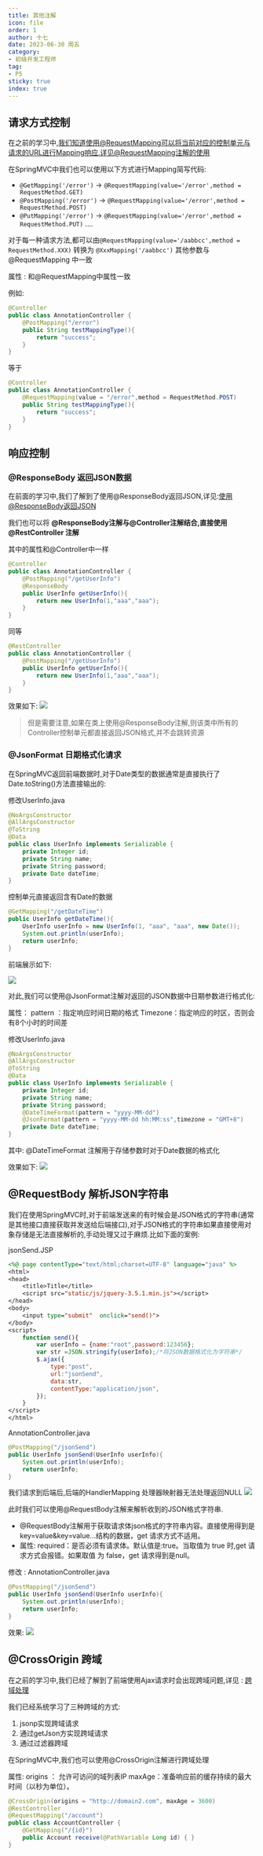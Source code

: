 ```yaml
---
title: 其他注解
icon: file
order: 1
author: 十七
date: 2023-06-30 周五
category:
- 初级开发工程师
tag:
- P5
sticky: true
index: true
---
```


## 请求方式控制

在之前的学习中,我们知道使用@RequestMapping可以将当前对应的控制单元与请求的URL进行Mapping响应.详见[@RequestMapping注解的使用](../05_路径映射与RESTful风格/路径映射与RESTful风格.md#@RequestMapping注解的使用)

在SpringMVC中我们也可以使用以下方式进行Mapping简写代码:
- `@GetMapping('/error')`  ->  `@RequestMapping(value='/error',method = RequestMethod.GET)`
- `@PostMapping('/error')`  ->  `@RequestMapping(value='/error',method = RequestMethod.POST)`
- `@PutMapping('/error')`  ->  `@RequestMapping(value='/error',method = RequestMethod.PUT)`
.... 

对于每一种请求方法,都可以由`@RequestMapping(value='/aabbcc',method = RequestMethod.XXX)` 转换为  `@XxxMapping('/aabbcc')` 其他参数与@RequestMapping 中一致

属性 : 和@RequestMapping中属性一致

例如: 

```Java
@Controller
public class AnnotationController {
    @PostMapping("/error")
    public String testMappingType(){
        return "success";
    }
}
```

等于

```Java
@Controller
public class AnnotationController {
    @RequestMapping(value = "/error",method = RequestMethod.POST)
    public String testMappingType(){
        return "success";
    }
}
```


## 响应控制

### @ResponseBody 返回JSON数据

在前面的学习中,我们了解到了使用@ResponseBody返回JSON,详见:[使用@ResponseBody返回JSON](../08_响应处理/响应处理.md#使用@ResponseBody返回JSON)

我们也可以将 **@ResponseBody注解与@Controller注解结合,直接使用@RestController 注解**

其中的属性和@Controller中一样

```Java
@Controller
public class AnnotationController {
    @PostMapping("/getUserInfo")
    @ResponseBody
    public UserInfo getUserInfo(){
        return new UserInfo(1,"aaa","aaa");
    }
}
```

同等

```Java
@RestController
public class AnnotationController {
    @PostMapping("/getUserInfo")
    public UserInfo getUserInfo(){
        return new UserInfo(1,"aaa","aaa");
    }
}
```

效果如下:
![](./assets/image-20230630162134996.png)

> 但是需要注意,如果在类上使用@ResponseBody注解,则该类中所有的Controller控制单元都直接返回JSON格式,并不会跳转资源

### @JsonFormat 日期格式化请求

在SpringMVC返回前端数据时,对于Date类型的数据通常是直接执行了Date.toString()方法直接输出的:

修改UserInfo.java
```Java
@NoArgsConstructor
@AllArgsConstructor
@ToString
@Data
public class UserInfo implements Serializable {
    private Integer id;
    private String name;
    private String password;
    private Date dateTime;
}
```

控制单元直接返回含有Date的数据
```Java
@GetMapping("/getDateTime")
public UserInfo getDateTime(){
	UserInfo userInfo = new UserInfo(1, "aaa", "aaa", new Date());
	System.out.println(userInfo);
	return userInfo;
}
```

前端展示如下:

![](./assets/image-20230630164246694.png)


对此,我们可以使用@JsonFormat注解对返回的JSON数据中日期参数进行格式化:

属性：
pattern ：指定响应时间日期的格式
Timezone：指定响应的时区，否则会有8个小时的时间差

修改UserInfo.java
```Java
@NoArgsConstructor
@AllArgsConstructor
@ToString
@Data
public class UserInfo implements Serializable {
    private Integer id;
    private String name;
    private String password;
    @DateTimeFormat(pattern = "yyyy-MM-dd")
    @JsonFormat(pattern = "yyyy-MM-dd hh:MM:ss",timezone = "GMT+8")
    private Date dateTime;
}
```

其中: @DateTimeFormat 注解用于存储参数时对于Date数据的格式化

效果如下: 
![](./assets/image-20230630163720512.png)

## @RequestBody 解析JSON字符串

我们在使用SpringMVC时,对于前端发送来的有时候会是JSON格式的字符串(通常是其他接口直接获取并发送给后端接口),对于JSON格式的字符串如果直接使用对象存储是无法直接解析的,手动处理又过于麻烦.比如下面的案例:

jsonSend.JSP
```JSP
<%@ page contentType="text/html;charset=UTF-8" language="java" %>
<html>
<head>
    <title>Title</title>
    <script src="static/js/jquery-3.5.1.min.js"></script>
</head>
<body>
    <input type="submit"  onclick="send()">
</body>
<script>
    function send(){
        var userInfo = {name:"root",password:123456};
        var str =JSON.stringify(userInfo);/*将JSON数据格式化为字符串*/
        $.ajax({
            type:"post",
            url:"jsonSend",
            data:str,
            contentType:"application/json",
        });
    }
</script>
</html>
```

AnnotationController.java
```Java
@PostMapping("/jsonSend")
public UserInfo jsonSend(UserInfo userInfo){
	System.out.println(userInfo);
	return userInfo;
}
```

我们请求到后端后,后端的HandlerMapping 处理器映射器无法处理返回NULL
![](./assets/image-20230630174644136.png)

此时我们可以使用@RequestBody注解来解析收到的JSON格式字符串.

- @RequestBody注解用于获取请求体json格式的字符串内容。直接使用得到是 key=value&key=value...结构的数据，get 请求方式不适用。
- 属性: required：是否必须有请求体。默认值是:true。当取值为 true 时,get 请求方式会报错。如果取值 为 false，get 请求得到是null。

修改 : AnnotationController.java
```Java
@PostMapping("/jsonSend")
public UserInfo jsonSend(UserInfo userInfo){
	System.out.println(userInfo);
	return userInfo;
}
```

效果:
![](./assets/image-20230630172904263.png)

## @CrossOrigin 跨域

在之前的学习中,我们已经了解到了前端使用Ajax请求时会出现跨域问题,详见 : [跨域处理](../../../04_JavaEE技术/06_Ajax/04_跨域处理/跨域处理.md)

我们已经系统学习了三种跨域的方式:
1. jsonp实现跨域请求
2. 通过getJson方实现跨域请求
3. 通过过滤器跨域

在SpringMVC中,我们也可以使用@CrossOrigin注解进行跨域处理


属性:
origins  ： 允许可访问的域列表IP
maxAge：准备响应前的缓存持续的最大时间（以秒为单位）。

```Java
@CrossOrigin(origins = "http://domain2.com", maxAge = 3600)
@RestController
@RequestMapping("/account")
public class AccountController {
    @GetMapping("/{id}")
    public Account receive(@PathVariable Long id) { }
}
```

